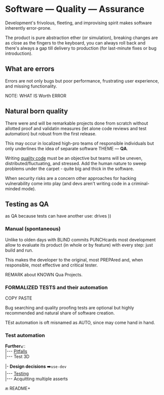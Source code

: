 # Software &mdash; Quality &mdash; Assurance

Development's frivolous, fleeting, and improvising spirit makes software inherently error-prone. 

The product is pure abstraction ether (or simulation), breaking changes are as close as the fingers to the keyboard, you can always roll back and there's always a gap till delivery to production (for last-minute fixes or bug introduction).

## What are errors 

Errors are not only bugs but poor performance, frustrating user experience, and missing functionality.

NOTE: WHAT IS Worth ERROR

## Natural born quality

There were and will be remarkable projects done from scratch without allotted proof and validatin measures (let alone code reviews and test automation) but robust from the first release. 

This may occur in localized high-pro teams of responsible individuals but only underlines the idea of separate software THEME &mdash; __QA__.

Writing [quality code](README+/code-quality.md) must be an objective but teams will be uneven, distributed/fluctuating, and stressed. Add the human nature to sweep problems under the carpet - quite big and thick in the software.

When security risks are a concern other approaches for hacking vulnerability come into play (and devs aren't writing code in a criminal-minded mode).

## Testing as QA

as QA because tests can have another use:  drives 
))

### Manual (spontaneous)

Unlike to olden days with BLIND commits  PUNCHcards most development allow to evaluate its product (in whole or by feature) with every step: just build and run.

This makes the developer to the original, most PREPAred and, when responsible, most effective and critical tester.

REMARK about KNOWN Qua Projects.

### FORMALIZED TESTS and their automation 

COPY PASTE

Bug searching and quality proofing tests are optional but highly recommended and natural share of software creation. 

TEst automation is oft misnamed as AUTO, since may come hand in hand.

### Test automation

**Further**↙️:\
|--- [Pitfalls](README+/tests-pitfalls.md)\
|--- Test 3D

|- **Design decisions**&nbsp;➡️<code>use-dev</code>\
|--- [Testing](https://github.com/Kyriosity/use-dev/blob/main/README+/decisions/README+/testing)\
|--- Acquitting multiple asserts

:end: README+
